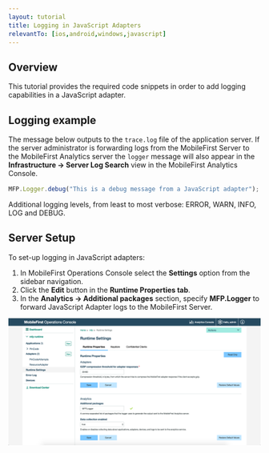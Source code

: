 ```yaml
---
layout: tutorial
title: Logging in JavaScript Adapters
relevantTo: [ios,android,windows,javascript]
---
```

## Overview
This tutorial provides the required code snippets in order to add logging capabilities in a JavaScript adapter.

## Logging example
The message below outputs to the `trace.log` file of the application server. If the server administrator is forwarding logs from the MobileFirst Server to the MobileFirst Analytics server the `logger` message will also appear in the **Infrastructure → Server Log Search** view in the MobileFirst Analytics Console.

```javascript
MFP.Logger.debug("This is a debug message from a JavaScript adapter");
```

Additional logging levels, from least to most verbose: ERROR, WARN, INFO, LOG and DEBUG. 

## Server Setup
To set-up logging in JavaScript adapters:

1. In MobileFirst Operations Console select the **Settings** option from the sidebar navigation.
2. Click the **Edit** button in the **Runtime Properties tab**.
3. In the **Analytics → Additional packages** section, specify **MFP.Logger** to forward JavaScript Adapter logs to the MobileFirst Server.

![Log filtering from the console](javascript-filter.png)

